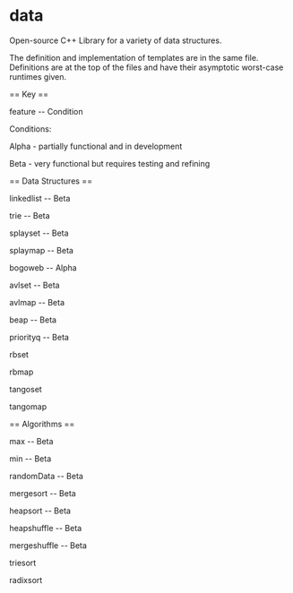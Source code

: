data
====

Open-source C++ Library for a variety of data structures.

The definition and implementation of templates are in the same file. Definitions are at the top of the files and have their asymptotic worst-case runtimes given.

== Key ==

feature -- Condition

Conditions:

Alpha - partially functional and in development

Beta - very functional but requires testing and refining

== Data Structures ==

linkedlist -- Beta

trie -- Beta

splayset -- Beta

splaymap -- Beta

bogoweb -- Alpha

avlset -- Beta

avlmap -- Beta

beap -- Beta

priorityq -- Beta

rbset

rbmap

tangoset

tangomap

== Algorithms ==

max -- Beta

min -- Beta

randomData -- Beta

mergesort -- Beta

heapsort -- Beta

heapshuffle -- Beta

mergeshuffle -- Beta

triesort

radixsort
